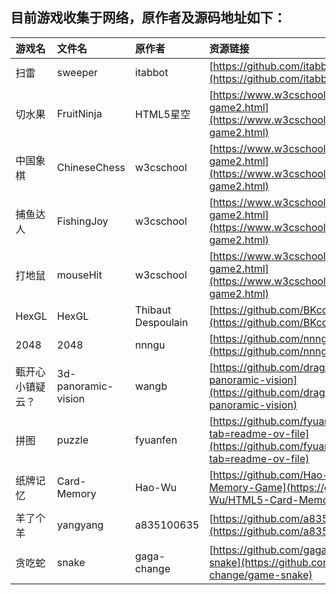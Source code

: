 ## 目前游戏收集于网络，原作者及源码地址如下：

| 游戏名 | 文件名 | 原作者 | 资源链接 |
|:---|:---|:---|:---|
| 扫雷 | sweeper | itabbot | [https://github.com/itabbot/mine-sweeper](https://github.com/itabbot/mine-sweeper) |
| 切水果 | FruitNinja | HTML5星空 | [https://www.w3cschool.cn/html5/html5-game2.html](https://www.w3cschool.cn/html5/html5-game2.html) |
| 中国象棋 | ChineseChess | w3cschool | [https://www.w3cschool.cn/html5/html5-game2.html](https://www.w3cschool.cn/html5/html5-game2.html) |
| 捕鱼达人 | FishingJoy | w3cschool | [https://www.w3cschool.cn/html5/html5-game2.html](https://www.w3cschool.cn/html5/html5-game2.html) |
| 打地鼠 | mouseHit | w3cschool | [https://www.w3cschool.cn/html5/html5-game2.html](https://www.w3cschool.cn/html5/html5-game2.html) |
| HexGL | HexGL | Thibaut Despoulain | [https://github.com/BKcore/HexGL](https://github.com/BKcore/HexGL) |
| 2048 | 2048 | nnngu | [https://github.com/nnngu/js_game_2048](https://github.com/nnngu/js_game_2048) |
| 甄开心小镇疑云？ | 3d-panoramic-vision | wangb | [https://github.com/dragonir/3d-panoramic-vision](https://github.com/dragonir/3d-panoramic-vision) |
| 拼图 | puzzle | fyuanfen | [https://github.com/fyuanfen/html5-puzzle?tab=readme-ov-file](https://github.com/fyuanfen/html5-puzzle?tab=readme-ov-file) |
| 纸牌记忆 | Card-Memory | Hao-Wu | [https://github.com/Hao-Wu/HTML5-Card-Memory-Game](https://github.com/Hao-Wu/HTML5-Card-Memory-Game) |
| 羊了个羊 | yangyang | a835100635 | [https://github.com/a835100635/yangyang](https://github.com/a835100635/yangyang) |
| 贪吃蛇 | snake | gaga-change | [https://github.com/gaga-change/game-snake](https://github.com/gaga-change/game-snake) |
